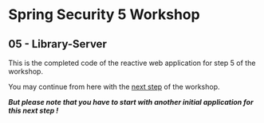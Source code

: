 # Spring Security 5 Workshop

## 05 - Library-Server

This is the completed code of the reactive web application for step 5 of the workshop.

You may continue from here with the [next step](https://andifalk.github.io/spring-security-5-workshop/#_step_5_oauth2_login_client) of the workshop.

***But please note that you have to start with another initial application for this next step !***

